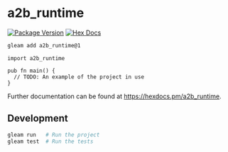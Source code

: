 # a2b_runtime

[![Package Version](https://img.shields.io/hexpm/v/a2b_runtime)](https://hex.pm/packages/a2b_runtime)
[![Hex Docs](https://img.shields.io/badge/hex-docs-ffaff3)](https://hexdocs.pm/a2b_runtime/)

```sh
gleam add a2b_runtime@1
```
```gleam
import a2b_runtime

pub fn main() {
  // TODO: An example of the project in use
}
```

Further documentation can be found at <https://hexdocs.pm/a2b_runtime>.

## Development

```sh
gleam run   # Run the project
gleam test  # Run the tests
```
